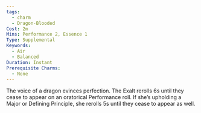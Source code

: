```yaml
---
tags:
  - charm
  - Dragon-Blooded
Cost: 2m
Mins: Performance 2, Essence 1
Type: Supplemental
Keywords:
  - Air
  - Balanced
Duration: Instant
Prerequisite Charms:
  - None
---
```

The voice of a dragon evinces perfection. The Exalt rerolls 6s until they cease to appear on an oratorical Performance roll. If she’s upholding a Major or Defining Principle, she rerolls 5s until they cease to appear as well.